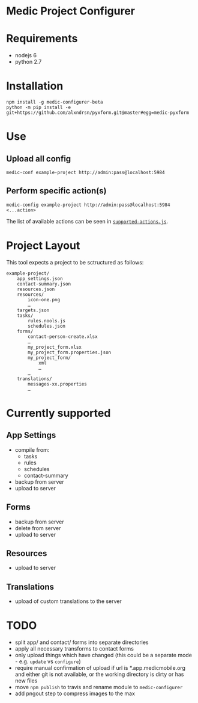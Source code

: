 Medic Project Configurer
========================

# Requirements

* nodejs 6
* python 2.7


# Installation

	npm install -g medic-configurer-beta
	python -m pip install -e git+https://github.com/alxndrsn/pyxform.git@master#egg=medic-pyxform

# Use

## Upload all config

	medic-conf example-project http://admin:pass@localhost:5984

## Perform specific action(s)

	medic-config example-project http://admin:pass@localhost:5984 <...action>

The list of available actions can be seen in [`supported-actions.js`](https://github.com/alxndrsn/medic-configurer/blob/master/src/cli/supported-actions.js).

# Project Layout

This tool expects a project to be sctructured as follows:

	example-project/
		app_settings.json
		contact-summary.json
		resources.json
		resources/
			icon-one.png
			…
		targets.json
		tasks/
			rules.nools.js
			schedules.json
		forms/
			contact-person-create.xlsx
			…
			my_project_form.xlsx
			my_project_form.properties.json
			my_project_form/
				xml
				…
			…
		translations/
			messages-xx.properties
			…


# Currently supported

## App Settings

* compile from:
  - tasks
  - rules
  - schedules
  - contact-summary
* backup from server
* upload to server

## Forms

* backup from server
* delete from server
* upload to server

## Resources

* upload to server

## Translations

* upload of custom translations to the server

# TODO

* split app/ and contact/ forms into separate directories
* apply all necessary transforms to contact forms
* only upload things which have changed (this could be a separate mode - e.g. `update` vs `configure`)
* require manual confirmation of upload if url is *.app.medicmobile.org and either git is not available, or the working directory is dirty or has new files
* move `npm publish` to travis and rename module to `medic-configurer`
* add pngout step to compress images to the max
